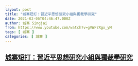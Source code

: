 ```yaml
---
layout: post
title: "城寨短打：習近平思想研究小組與獨裁學研究"
date: 2021-02-06T04:46:47.000Z
author: 城寨 Singjai
from: https://www.youtube.com/watch?v=gVWF7Xgx_yM
tags: [ 城寨 ]
categories: [ 城寨 ]
---
```

<!--1612586807000-->
[城寨短打：習近平思想研究小組與獨裁學研究](https://www.youtube.com/watch?v=gVWF7Xgx_yM)
------

<div>

</div>

